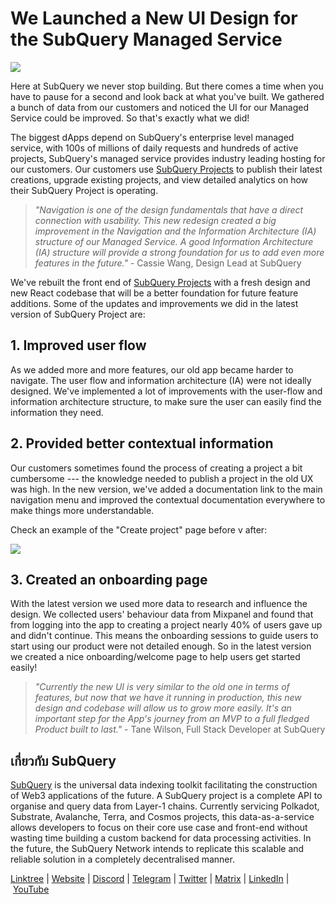 # We Launched a New UI Design for the SubQuery Managed Service

![](https://miro.medium.com/max/1400/0*7AGXKSgl22oAxPPB)

Here at SubQuery we never stop building. But there comes a time when you have to pause for a second and look back at what you've built. We gathered a bunch of data from our customers and noticed the UI for our Managed Service could be improved. So that's exactly what we did!

The biggest dApps depend on SubQuery's enterprise level managed service, with 100s of millions of daily requests and hundreds of active projects, SubQuery's managed service provides industry leading hosting for our customers. Our customers use [SubQuery Projects](https://project.subquery.network/) to publish their latest creations, upgrade existing projects, and view detailed analytics on how their SubQuery Project is operating.

> _"Navigation is one of the design fundamentals that have a direct connection with usability. This new redesign created a big improvement in the Navigation and the Information Architecture (IA) structure of our Managed Service. A good Information Architecture (IA) structure will provide a strong foundation for us to add even more features in the future."_ - Cassie Wang, Design Lead at SubQuery

We've rebuilt the front end of [SubQuery Projects](https://project.subquery.network/) with a fresh design and new React codebase that will be a better foundation for future feature additions. Some of the updates and improvements we did in the latest version of SubQuery Project are:

## 1. Improved user flow

As we added more and more features, our old app became harder to navigate. The user flow and information architecture (IA) were not ideally designed. We've implemented a lot of improvements with the user-flow and information architecture structure, to make sure the user can easily find the information they need.

## 2. Provided better contextual information

Our customers sometimes found the process of creating a project a bit cumbersome --- the knowledge needed to publish a project in the old UX was high. In the new version, we've added a documentation link to the main navigation menu and improved the contextual documentation everywhere to make things more understandable.

Check an example of the "Create project" page before v after:

![](https://miro.medium.com/max/1400/0*x3GZ9uziJX08GQGD)

## 3. Created an onboarding page

With the latest version we used more data to research and influence the design. We collected users' behaviour data from Mixpanel and found that from logging into the app to creating a project nearly 40% of users gave up and didn't continue. This means the onboarding sessions to guide users to start using our product were not detailed enough. So in the latest version we created a nice onboarding/welcome page to help users get started easily!

> _"Currently the new UI is very similar to the old one in terms of features, but now that we have it running in production, this new design and codebase will allow us to grow more easily. It's an important step for the App's journey from an MVP to a full fledged Product built to last."_ - Tane Wilson, Full Stack Developer at SubQuery

## เกี่ยวกับ SubQuery

[SubQuery](https://subquery.network/) is the universal data indexing toolkit facilitating the construction of Web3 applications of the future. A SubQuery project is a complete API to organise and query data from Layer-1 chains. Currently servicing Polkadot, Substrate, Avalanche, Terra, and Cosmos projects, this data-as-a-service allows developers to focus on their core use case and front-end without wasting time building a custom backend for data processing activities. In the future, the SubQuery Network intends to replicate this scalable and reliable solution in a completely decentralised manner.

​​[Linktree](https://linktr.ee/subquerynetwork) | [Website](https://subquery.network/) | [Discord](https://discord.com/invite/78zg8aBSMG) | [Telegram](https://t.me/subquerynetwork) | [Twitter](https://twitter.com/subquerynetwork) | [Matrix](https://matrix.to/#/#subquery:matrix.org) | [LinkedIn](https://www.linkedin.com/company/subquery) | [YouTube](https://www.youtube.com/channel/UCi1a6NUUjegcLHDFLr7CqLw)
